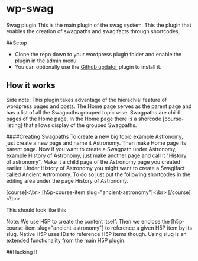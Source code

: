 # wp-swag
Swag plugin
This is the main plugin of the swag system. This the plugin that enables the creation of swagpaths and swagifacts through shortcodes.

##Setup
* Clone the repo down to your wordpress plugin folder and enable the plugin in the admin menu.
* You can optionally use the [Github updator](https://github.com/afragen/github-updater) plugin to install it.


## How it works
Side note: This plugin takes advantage of the hierachial feature of wordpress pages and posts. The Home page serves as the parent page and has a list of all the Swagpaths grouped topic wise. Swagpaths are child pages of the Home page. In the Home page there is a shorcode [course-listing] that allows display of the grouped Swagpaths. 

####Creating Swagpaths
To create a new big topic example Astronomy, just create a new page and name it Astronomy. Then make Home page its parent page. 
Now if you want to create a Swagpath under Astronomy, example History of Astronomy, just make another page and call it "History of astronomy". Make it a child page of the Astronomy page you created earlier. 
Under History of Astronomy you might want to create a Swagifact called Ancient Astromomy. To do so just put the following shortcodes in the editing area under the page History of Astronomy. 

[course]<\br>
[h5p-course-item slug="ancient-astronomy"]<\br>
[/course]<\br>

This should look like this
<img href=""></img>	

Note: We use H5P to create the content itself. Then we enclose the [h5p-course-item slug="ancient-astronomy"] to reference a given H5P item by its slug. Native H5P uses IDs to reference H5P items though. Using slug is an extended functionality from the main H5P plugin.

##Hacking !!


